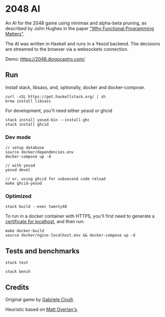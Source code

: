 # 2048 AI

An AI for the 2048 game using minimax and alpha-beta pruning, as described by John Hughes in the paper ["Why Functional Programming Matters"](https://www.cs.kent.ac.uk/people/staff/dat/miranda/whyfp90.pdf).

The AI was written in Haskell and runs in a Yesod backend.
The decisions are streamed to the browser via a websockets connection.

Demo: <https://2048.diogocastro.com/>

## Run

Install stack, libsass, and, optionally, docker and docker-compose.

```text
curl -sSL https://get.haskellstack.org/ | sh
brew install libsass
```

For development, you'll need either yesod or ghcid

```text
stack install yesod-bin --install-ghc
stack install ghcid
```

### Dev mode

```text
// setup database
source docker/dependencies.env
docker-compose up -d

// with yesod
yesod devel

// or, using ghcid for subsecond code reload
make ghcid-yesod
```

### Optimized

```text
stack build --exec twenty48
```

To run in a docker container with HTTPS, you'll first need to generate a [certificate for localhost](https://letsencrypt.org/docs/certificates-for-localhost/#making-and-trusting-your-own-certificates), and then run:

```text
make docker-build
source docker/nginx-localhost.env && docker-compose up -d
```

## Tests and benchmarks

```text
stack test
```

```text
stack bench
```

## Credits

Original game by [Gabriele Cirulli](https://gabrielecirulli.github.io/2048/).

Heuristic based on [Matt Overlan's](https://github.com/ovolve/2048-AI).
